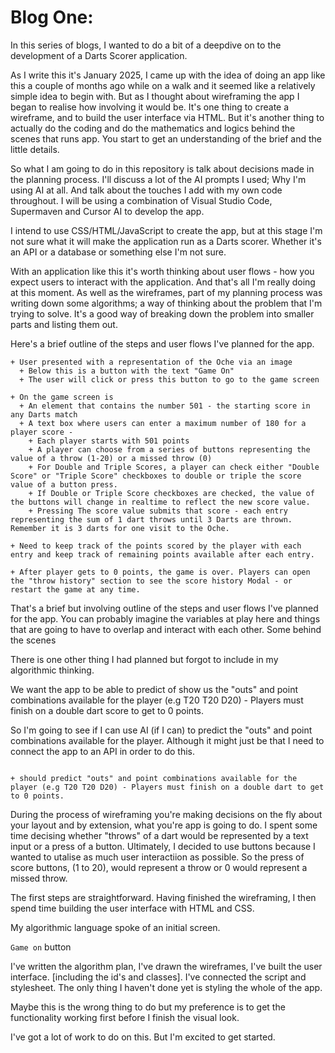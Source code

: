 # Blog One: 

In this series of blogs, I wanted to do a bit of a deepdive on to the development of a Darts Scorer application.

As I write this it's January 2025, I came up with the idea of doing an app like this a couple of months ago while on a walk and it seemed like a relatively simple idea to begin with. But as I thought about wireframing the app I began to realise how involving it would be. It's one thing to create a wireframe, and to build the user interface via HTML. But it's another thing to actually do the coding and do the mathematics and logics behind the scenes that runs app. You start to get an understanding of the brief and the little details.

So what I am going to do in this repository is talk about decisions made in the planning process. I'll discuss a lot of the AI prompts I used; Why I'm using AI at all. And talk about the touches I add with my own code throughout. I will be using a combination of Visual Studio Code, Supermaven and Cursor AI to develop the app.

I intend to use CSS/HTML/JavaScript to create the app, but at this stage I'm not sure what it will make the application run as a Darts scorer. Whether it's an API or a database or something else I'm not sure.

With an application like this it's worth thinking about user flows - how you expect users to interact with the application. And that's all I'm really doing at this moment. As well as the wireframes, part of my planning process was writing down some algorithms; a way of thinking about the problem that I'm trying to solve. It's a good way of breaking down the problem into smaller parts and listing them out.

Here's a brief outline of the steps and user flows I've planned for the app.

```
+ User presented with a representation of the Oche via an image
  + Below this is a button with the text "Game On"
  + The user will click or press this button to go to the game screen
  
+ On the game screen is 
  + An element that contains the number 501 - the starting score in any Darts match
  + A text box where users can enter a maximum number of 180 for a player score - 
    + Each player starts with 501 points
    + A player can choose from a series of buttons representing the value of a throw (1-20) or a missed throw (0)
    + For Double and Triple Scores, a player can check either "Double Score" or "Triple Score" checkboxes to double or triple the score value of a button press.
    + If Double or Triple Score checkboxes are checked, the value of the buttons will change in realtime to reflect the new score value.
    + Pressing The score value submits that score - each entry representing the sum of 1 dart throws until 3 Darts are thrown. Remember it is 3 darts for one visit to the Oche.

+ Need to keep track of the points scored by the player with each entry and keep track of remaining points available after each entry.

+ After player gets to 0 points, the game is over. Players can open the "throw history" section to see the score history Modal - or restart the game at any time.

```

That's a brief but involving outline of the steps and user flows I've planned for the app. You can probably imagine the variables at play here and things that are going to have to overlap and interact with each other. Some behind the scenes

There is one other thing I had planned but forgot to include in my algorithmic thinking.

We want the app to be able to predict of show us the "outs" and point combinations available for the player (e.g T20 T20 D20) - Players must finish on a double dart score to get to 0 points.

So I'm going to see if I can use AI (if I can) to predict the "outs" and point combinations available for the player. Although it might just be that I need to connect the app to an API in order to do this.

```

+ should predict "outs" and point combinations available for the player (e.g T20 T20 D20) - Players must finish on a double dart to get to 0 points.

```

During the process of wireframing you're making decisions on the fly about your layout and by extension, what you're app is going to do. I spent some time decising whether "throws" of a dart would be represented by a text input or a press of a button. Ultimately, I decided to use buttons because I wanted to utalise as much user interactiion as possible. So the press of score buttons, (1 to 20), would represent a throw or 0 would represent a missed throw.

The first steps are straightforward. Having finished the wireframing, I then spend time building the user interface with HTML and CSS.

My algorithmic language spoke of an initial screen.  

`Game on` button

I've written the algorithm plan, I've drawn the wireframes, I've built the user interface. [including the id's and classes]. I've connected the script and stylesheet. The only thing I haven't done yet is styling the whole of the app.

Maybe this is the wrong thing to do but my preference is to get the functionality working first before I finish the visual look.

I've got a lot of work to do on this. But I'm excited to get started.